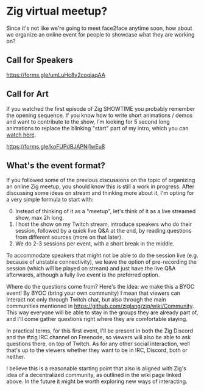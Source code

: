 # Zig virtual meetup?

Since it's not like we're going to meet face2face anytime soon, how about we organize an online event for people to showcase what they are working on?

## Call for Speakers
https://forms.gle/umLuHc8y2coqjaqAA

## Call for Art
If you watched the first episode of Zig SHOWTIME you probably remember the opening sequence.
If you know how to write short animations / demos and want to contribute to the show, I'm looking for 5 second long animations to replace the blinking "start" part of my intro, which you can [watch here](https://youtu.be/Unq712gqu2U?t=126).

https://forms.gle/koFUPdBJAPNj1wEu8


## What's the event format?
If you followed some of the previous discussions on the topic of organizing an online Zig meetup, you should know this is still a work in progress. After discussing some ideas on stream and thinking more about it, I'm opting for a very simple formula to start with:

0. Instead of thinking of it as a "meetup", let's think of it as a live streamed show, max 2h long.
1. I host the show on my Twitch stream, introduce speakers who do their session, followed by a quick live Q&A at the end, by reading questions from different sources (more on that later).
2. We do 2-3 sessions per event, with a short break in the middle.

To accommodate speakers that might not be able to do the session live (e.g. because of unstable connectivity), we leave the option of pre-recording the session (which will be played on stream) and just have the live Q&A afterwards, although a fully live event is the preferred option.

Where do the questions come from? Here's the idea: we make this a BYOC event!
By BYOC (bring your own community) I mean that viewers can interact not only through Twitch chat, but also through the main communities mentioned in https://github.com/ziglang/zig/wiki/Community. This way everyone will be able to stay in the groups they are already part of, and I'll come gather questions right where they are comfortable staying. 

In practical terms, for this first event, I'll be present in both the Zig Discord and the #zig IRC channel on Freenode, so viewers will also be able to ask questions there, on top of Twitch. As for any other social interaction, well that's up to the viewers whether they want to be in IRC, Discord, both or neither.

I believe this is a reasonable starting point that also is aligned with Zig's idea of a decentralized community, as outlined in the wiki page linked above. In the future it might be worth exploring new ways of interacting.

